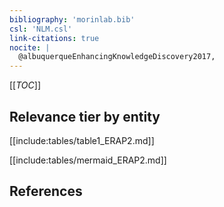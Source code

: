 ```yaml
---
bibliography: 'morinlab.bib'
csl: 'NLM.csl'
link-citations: true
nocite: |
  @albuquerqueEnhancingKnowledgeDiscovery2017, 
---
```


[[_TOC_]]




## Relevance tier by entity

[[include:tables/table1_ERAP2.md]]





[[include:tables/mermaid_ERAP2.md]]

## References


